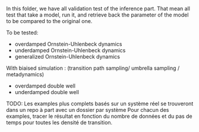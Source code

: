 

In this folder, we have all validation test of the inference part.
That mean all test that take a model, run it, and retrieve back the parameter of the model to be compared to the original one.


To be tested:
- overdamped Ornstein-Uhlenbeck dynamics
- underdamped Ornstein-Uhlenbeck dynamics
- generalized Ornstein-Uhlenbeck dynamics

With biaised simulation : (transition path sampling/ umbrella sampling / metadynamics)
- overdamped double well
- underdamped double well

TODO: Les examples plus complets basés sur un système réel se trouveront dans un repo à part avec un dossier par système
Pour chacun des examples, tracer le résultat en fonction du nombre de données et du pas de temps pour toutes les densité de transition.
